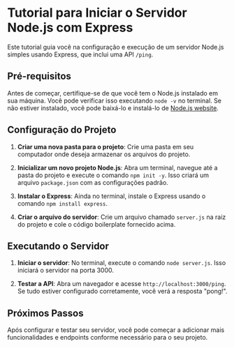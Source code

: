 # Tutorial para Iniciar o Servidor Node.js com Express

Este tutorial guia você na configuração e execução de um servidor Node.js simples usando Express, que inclui uma API `/ping`.

## Pré-requisitos

Antes de começar, certifique-se de que você tem o Node.js instalado em sua máquina. Você pode verificar isso executando `node -v` no terminal. Se não estiver instalado, você pode baixá-lo e instalá-lo de [Node.js website](https://nodejs.org/).

## Configuração do Projeto

1. **Criar uma nova pasta para o projeto**: Crie uma pasta em seu computador onde deseja armazenar os arquivos do projeto.

2. **Inicializar um novo projeto Node.js**: Abra um terminal, navegue até a pasta do projeto e execute o comando `npm init -y`. Isso criará um arquivo `package.json` com as configurações padrão.

3. **Instalar o Express**: Ainda no terminal, instale o Express usando o comando `npm install express`.

4. **Criar o arquivo do servidor**: Crie um arquivo chamado `server.js` na raiz do projeto e cole o código boilerplate fornecido acima.

## Executando o Servidor

1. **Iniciar o servidor**: No terminal, execute o comando `node server.js`. Isso iniciará o servidor na porta 3000.

2. **Testar a API**: Abra um navegador e acesse `http://localhost:3000/ping`. Se tudo estiver configurado corretamente, você verá a resposta "pong!".

## Próximos Passos

Após configurar e testar seu servidor, você pode começar a adicionar mais funcionalidades e endpoints conforme necessário para o seu projeto.
